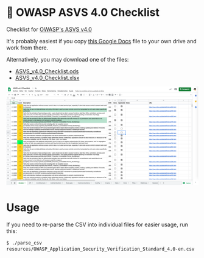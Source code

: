 🔐 OWASP ASVS 4.0 Checklist
===========================

Checklist for [OWASP's ASVS v4.0](https://www.owasp.org/index.php/Category:OWASP_Application_Security_Verification_Standard_Project)

It's probably easiest if you copy [this Google Docs](https://docs.google.com/spreadsheets/d/19RBElPz3bnYQprlc3RidueYd81bY7kRiTHRopgtWOTE
) file to your own drive and work from there.

Alternatively, you may download one of the files:
 - [ASVS_v4.0_Checklist.ods](ASVS_v4.0_Checklist.ods)
 - [ASVS_v4.0_Checklist.xlsx](ASVS_v4.0_Checklist.xlsx)

![screenshot](resources/screenshot.png)

Usage
=====

If you need to re-parse the CSV into individual files for easier usage, run this:

```shell
$ ./parse_csv resources/OWASP_Application_Security_Verification_Standard_4.0-en.csv
```
